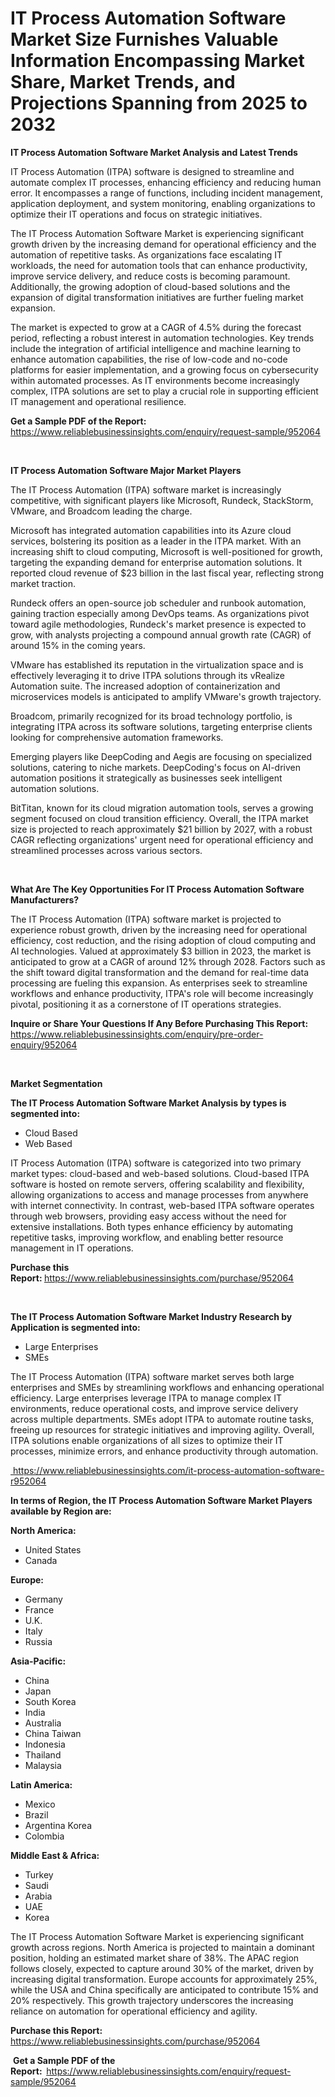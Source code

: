 <p><h1>IT Process Automation Software Market Size Furnishes Valuable Information Encompassing Market Share, Market Trends, and Projections Spanning from 2025 to 2032</h1></p><p><strong>IT Process Automation Software Market Analysis and Latest Trends</strong></p>
<p><p>IT Process Automation (ITPA) software is designed to streamline and automate complex IT processes, enhancing efficiency and reducing human error. It encompasses a range of functions, including incident management, application deployment, and system monitoring, enabling organizations to optimize their IT operations and focus on strategic initiatives.</p><p>The IT Process Automation Software Market is experiencing significant growth driven by the increasing demand for operational efficiency and the automation of repetitive tasks. As organizations face escalating IT workloads, the need for automation tools that can enhance productivity, improve service delivery, and reduce costs is becoming paramount. Additionally, the growing adoption of cloud-based solutions and the expansion of digital transformation initiatives are further fueling market expansion.</p><p>The market is expected to grow at a CAGR of 4.5% during the forecast period, reflecting a robust interest in automation technologies. Key trends include the integration of artificial intelligence and machine learning to enhance automation capabilities, the rise of low-code and no-code platforms for easier implementation, and a growing focus on cybersecurity within automated processes. As IT environments become increasingly complex, ITPA solutions are set to play a crucial role in supporting efficient IT management and operational resilience.</p></p>
<p><strong>Get a Sample PDF of the Report:&nbsp;</strong> <a href="https://www.reliablebusinessinsights.com/enquiry/request-sample/952064?utm_campaign=63&utm_medium=2&utm_source=Github&utm_content=ia&utm_term=17042025&utm_id=it-process-automation-software">https://www.reliablebusinessinsights.com/enquiry/request-sample/952064</a></p>
<p>&nbsp;</p>
<p><strong>IT Process Automation Software Major Market Players</strong></p>
<p><p>The IT Process Automation (ITPA) software market is increasingly competitive, with significant players like Microsoft, Rundeck, StackStorm, VMware, and Broadcom leading the charge. </p><p>Microsoft has integrated automation capabilities into its Azure cloud services, bolstering its position as a leader in the ITPA market. With an increasing shift to cloud computing, Microsoft is well-positioned for growth, targeting the expanding demand for enterprise automation solutions. It reported cloud revenue of $23 billion in the last fiscal year, reflecting strong market traction.</p><p>Rundeck offers an open-source job scheduler and runbook automation, gaining traction especially among DevOps teams. As organizations pivot toward agile methodologies, Rundeck's market presence is expected to grow, with analysts projecting a compound annual growth rate (CAGR) of around 15% in the coming years.</p><p>VMware has established its reputation in the virtualization space and is effectively leveraging it to drive ITPA solutions through its vRealize Automation suite. The increased adoption of containerization and microservices models is anticipated to amplify VMware's growth trajectory.</p><p>Broadcom, primarily recognized for its broad technology portfolio, is integrating ITPA across its software solutions, targeting enterprise clients looking for comprehensive automation frameworks. </p><p>Emerging players like DeepCoding and Aegis are focusing on specialized solutions, catering to niche markets. DeepCoding's focus on AI-driven automation positions it strategically as businesses seek intelligent automation solutions. </p><p>BitTitan, known for its cloud migration automation tools, serves a growing segment focused on cloud transition efficiency. Overall, the ITPA market size is projected to reach approximately $21 billion by 2027, with a robust CAGR reflecting organizations' urgent need for operational efficiency and streamlined processes across various sectors.</p></p>
<p>&nbsp;</p>
<p><strong>What Are The Key Opportunities For IT Process Automation Software Manufacturers?</strong></p>
<p><p>The IT Process Automation (ITPA) software market is projected to experience robust growth, driven by the increasing need for operational efficiency, cost reduction, and the rising adoption of cloud computing and AI technologies. Valued at approximately $3 billion in 2023, the market is anticipated to grow at a CAGR of around 12% through 2028. Factors such as the shift toward digital transformation and the demand for real-time data processing are fueling this expansion. As enterprises seek to streamline workflows and enhance productivity, ITPA's role will become increasingly pivotal, positioning it as a cornerstone of IT operations strategies.</p></p>
<p><strong>Inquire or Share Your Questions If Any Before Purchasing This Report:</strong> <a href="https://www.reliablebusinessinsights.com/enquiry/pre-order-enquiry/952064?utm_campaign=63&utm_medium=2&utm_source=Github&utm_content=ia&utm_term=17042025&utm_id=it-process-automation-software">https://www.reliablebusinessinsights.com/enquiry/pre-order-enquiry/952064</a></p>
<p>&nbsp;</p>
<p><strong>Market Segmentation</strong></p>
<p><strong>The IT Process Automation Software Market Analysis by types is segmented into:</strong></p>
<p><ul><li>Cloud Based</li><li>Web Based</li></ul></p>
<p><p>IT Process Automation (ITPA) software is categorized into two primary market types: cloud-based and web-based solutions. Cloud-based ITPA software is hosted on remote servers, offering scalability and flexibility, allowing organizations to access and manage processes from anywhere with internet connectivity. In contrast, web-based ITPA software operates through web browsers, providing easy access without the need for extensive installations. Both types enhance efficiency by automating repetitive tasks, improving workflow, and enabling better resource management in IT operations.</p></p>
<p><strong>Purchase this Report:&nbsp;</strong><a href="https://www.reliablebusinessinsights.com/purchase/952064?utm_campaign=63&utm_medium=2&utm_source=Github&utm_content=ia&utm_term=17042025&utm_id=it-process-automation-software">https://www.reliablebusinessinsights.com/purchase/952064</a></p>
<p>&nbsp;</p>
<p><strong>The IT Process Automation Software Market Industry Research by Application is segmented into:</strong></p>
<p><ul><li>Large Enterprises</li><li>SMEs</li></ul></p>
<p><p>The IT Process Automation (ITPA) software market serves both large enterprises and SMEs by streamlining workflows and enhancing operational efficiency. Large enterprises leverage ITPA to manage complex IT environments, reduce operational costs, and improve service delivery across multiple departments. SMEs adopt ITPA to automate routine tasks, freeing up resources for strategic initiatives and improving agility. Overall, ITPA solutions enable organizations of all sizes to optimize their IT processes, minimize errors, and enhance productivity through automation.</p></p>
<p><a href="https://www.reliablebusinessinsights.com/it-process-automation-software-r952064?utm_campaign=63&utm_medium=2&utm_source=Github&utm_content=ia&utm_term=17042025&utm_id=it-process-automation-software">&nbsp;https://www.reliablebusinessinsights.com/it-process-automation-software-r952064</a></p>
<p><strong>In terms of Region, the IT Process Automation Software Market Players available by Region are:</strong></p>
<p>
    <p> <strong> North America: </strong>
        <ul>
            <li>United States</li>
            <li>Canada</li>
        </ul>
        </p> 
    <p> <strong> Europe: </strong>
        <ul>
            <li>Germany</li>
            <li>France</li>
            <li>U.K.</li>
            <li>Italy</li>
            <li>Russia</li>
        </ul>
        </p> 
    <p> <strong> Asia-Pacific: </strong>
        <ul>
            <li>China</li>
            <li>Japan</li>
            <li>South Korea</li>
            <li>India</li>
            <li>Australia</li>
            <li>China Taiwan</li>
            <li>Indonesia</li>
            <li>Thailand</li>
            <li>Malaysia</li>
        </ul>
        </p> 
    <p> <strong> Latin America: </strong>
        <ul>
            <li>Mexico</li>
            <li>Brazil</li>
            <li>Argentina Korea</li>
            <li>Colombia</li>
        </ul>
        </p> 
    <p> <strong> Middle East & Africa: </strong>
        <ul>
            <li>Turkey</li>
            <li>Saudi</li>
            <li>Arabia</li>
            <li>UAE</li>
            <li>Korea</li>
        </ul>
    </p>
    </p>
<p><p>The IT Process Automation Software Market is experiencing significant growth across regions. North America is projected to maintain a dominant position, holding an estimated market share of 38%. The APAC region follows closely, expected to capture around 30% of the market, driven by increasing digital transformation. Europe accounts for approximately 25%, while the USA and China specifically are anticipated to contribute 15% and 20% respectively. This growth trajectory underscores the increasing reliance on automation for operational efficiency and agility.</p></p>
<p><strong>Purchase this Report: </strong><a href="https://www.reliablebusinessinsights.com/purchase/952064?utm_campaign=63&utm_medium=2&utm_source=Github&utm_content=ia&utm_term=17042025&utm_id=it-process-automation-software">https://www.reliablebusinessinsights.com/purchase/952064</a></p>
<p>&nbsp;<strong>Get a Sample PDF of the Report:&nbsp;&nbsp;</strong><a href="https://www.reliablebusinessinsights.com/enquiry/request-sample/952064?utm_campaign=63&utm_medium=2&utm_source=Github&utm_content=ia&utm_term=17042025&utm_id=it-process-automation-software">https://www.reliablebusinessinsights.com/enquiry/request-sample/952064</a></p>
<p><strong></strong></p>
<p><p></p><p></p><p></p></p>